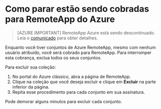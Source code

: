 
<properties
    pageTitle="Alterar a cobrança de RemoteApp Azure | Microsoft Azure"
    description="Saiba como interromper cobrado do Azure RemoteApp."
    services="remoteapp"
    documentationCenter=""
    authors="lizap"
    manager="mbaldwin" />

<tags
    ms.service="remoteapp"
    ms.workload="compute"
    ms.tgt_pltfrm="na"
    ms.devlang="na"
    ms.topic="article"
    ms.date="08/15/2016"
    ms.author="elizapo" />



# <a name="how-to-stop-being-billed-for-azure-remoteapp"></a>Como parar estão sendo cobradas para RemoteApp do Azure

> [AZURE.IMPORTANT]
> RemoteApp Azure está sendo descontinuado. Leia o [comunicado](https://go.microsoft.com/fwlink/?linkid=821148) para obter detalhes.

Enquanto você tiver conjuntos de Azure RemoteApp, mesmo com nenhum usuário atribuído, você será cobrado para RemoteApp. Para interromper esta cobrança, exclua todos os seus conjuntos. 

Para excluir sua coleção:

1. No portal do Azure clássico, abra a página de RemoteApp.
2. Clique na coleção que você deseja excluir e clique em **Excluir** na parte inferior da página.
3. Repita esse procedimento para cada conjunto em sua assinatura. 

Pode demorar alguns minutos para excluir cada conjunto.